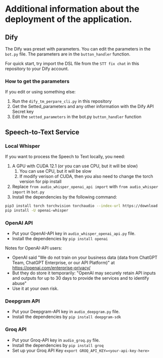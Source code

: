 # Additional information about the deployment of the application.

## Dify

The Dify was preset with parameters. You can edit the parameters in the `bot.py` file. The parameters are in the `button_handler` function.

For quick start, try import the DSL file from the `STT fix chat` in this repository to your Dify account.

### How to get the parameters

If you edit or using something else:

1. Run the `dify_tm_perpare_cli.py` in this repository
2. Get the Setted_parameters and any other information with the Dify API Secret key
3. Edit the `setted_parameters` in the bot.py `button_handler` function

## Speech-to-Text Service

### Local Whisper

If you want to process the Speech to Text locally, you need:

1. A GPU with CUDA 12.1 (or you can use CPU, but it will be slow)
    1. You can use CPU, but it will be slow
    2. If modify verison of CUDA, then you also need to change the torch version for pip install
2. Replace `from audio_whisper_openai_api import` with `from audio_whisper import` in `bot.py`
3. Install the dependencies by the following command:

```bash
pip3 install torch torchvision torchaudio --index-url https://download.pytorch.org/whl/cu121
pip install -U openai-whisper
```

### OpenAI API

- Put your OpenAI-API key in `audio_whisper_openai_api.py` file.
- Install the dependencies by `pip install openai`

Notes for OpenAI-API users:

- OpenAI said "We do not train on your business data (data from ChatGPT Team, ChatGPT Enterprise, or our API Platform)" at <https://openai.com/enterprise-privacy/>
- But they do store it temporarily: "OpenAI may securely retain API inputs and outputs for up to 30 days to provide the services and to identify abuse"
- Use it at your own risk.

### Deepgram API

- Put your Deepgram-API key in `audio_deepgram.py` file.
- Install the dependencies by `pip install deepgram-sdk`

### Groq API

- Put your Groq-API key in `audio_groq.py` file.
- Install the dependencies by `pip install groq`
- Set up your Groq API Key `export GROQ_API_KEY=<your-api-key-here>`